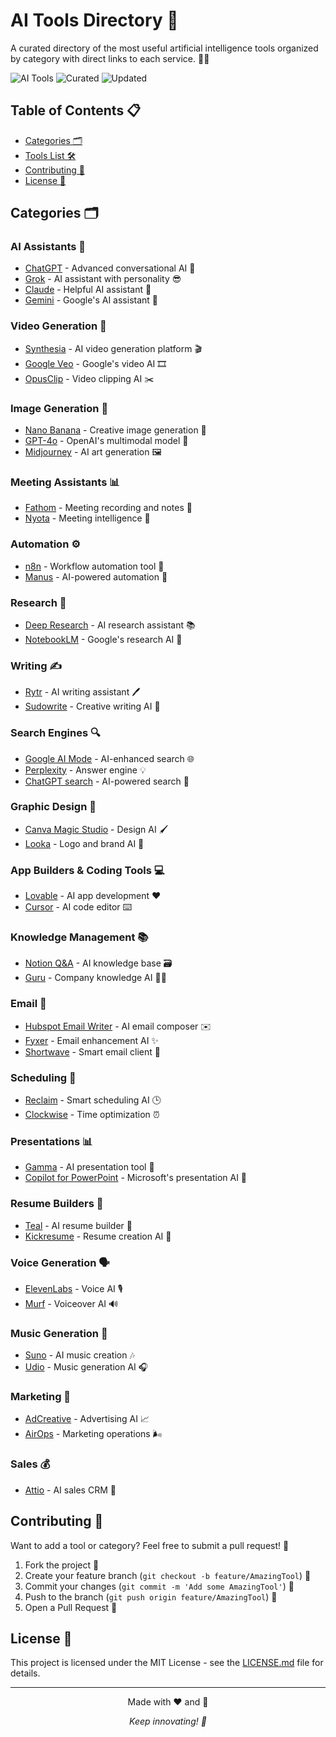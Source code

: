 # AI Tools Directory 🚀

A curated directory of the most useful artificial intelligence tools organized by category with direct links to each service. 🤖✨

![AI Tools](https://img.shields.io/badge/AI-Tools-brightgreen) ![Curated](https://img.shields.io/badge/Content-Curated-blue) ![Updated](https://img.shields.io/badge/Regularly-Updated-orange)

## Table of Contents 📋
- [Categories 🗂️](#categories-)
- [Tools List 🛠️](#tools-list-)
- [Contributing 🤝](#contributing-)
- [License 📄](#license-)

## Categories 🗂️

### AI Assistants 💁
- [ChatGPT](https://chat.openai.com) - Advanced conversational AI 🤖
- [Grok](https://grok.ai) - AI assistant with personality 😎
- [Claude](https://claude.ai) - Helpful AI assistant 🧠
- [Gemini](https://gemini.google.com) - Google's AI assistant 🌟

### Video Generation 🎥
- [Synthesia](https://www.synthesia.io) - AI video generation platform 🎬
- [Google Veo](https://veo.google.com) - Google's video AI 🎞️
- [OpusClip](https://www.opusclip.com) - Video clipping AI ✂️

### Image Generation 🎨
- [Nano Banana](https://nanobanana.ai) - Creative image generation 🍌
- [GPT-4o](https://openai.com/index/gpt-4o/) - OpenAI's multimodal model 🌈
- [Midjourney](https://www.midjourney.com) - AI art generation 🖼️

### Meeting Assistants 📊
- [Fathom](https://www.fathom.video) - Meeting recording and notes 📝
- [Nyota](https://nyota.ai) - Meeting intelligence 🧠

### Automation ⚙️
- [n8n](https://n8n.io) - Workflow automation tool 🔄
- [Manus](https://manus.ai) - AI-powered automation 🤖

### Research 🔬
- [Deep Research](https://deepresearch.ai) - AI research assistant 📚
- [NotebookLM](https://notebooklm.google.com) - Google's research AI 📓

### Writing ✍️
- [Rytr](https://rytr.me) - AI writing assistant 🖊️
- [Sudowrite](https://www.sudowrite.com) - Creative writing AI 📖

### Search Engines 🔍
- [Google AI Mode](https://www.google.com) - AI-enhanced search 🌐
- [Perplexity](https://www.perplexity.ai) - Answer engine 💡
- [ChatGPT search](https://chat.openai.com) - AI-powered search 🤖

### Graphic Design 🎨
- [Canva Magic Studio](https://www.canva.com/magic-studio/) - Design AI 🖌️
- [Looka](https://looka.com) - Logo and brand AI 🏢

### App Builders & Coding Tools 💻
- [Lovable](https://lovable.dev) - AI app development ❤️
- [Cursor](https://cursor.sh) - AI code editor ⌨️

### Knowledge Management 📚
- [Notion Q&A](https://www.notion.com) - AI knowledge base 🗃️
- [Guru](https://www.getguru.com) - Company knowledge AI 👨‍💼

### Email 📧
- [Hubspot Email Writer](https://www.hubspot.com/products/marketing/email) - AI email composer ✉️
- [Fyxer](https://fyxer.ai) - Email enhancement AI ✨
- [Shortwave](https://shortwave.com) - Smart email client 📱

### Scheduling 📅
- [Reclaim](https://reclaim.ai) - Smart scheduling AI 🕒
- [Clockwise](https://clockwise.com) - Time optimization ⏰

### Presentations 📊
- [Gamma](https://gamma.app) - AI presentation tool 🎯
- [Copilot for PowerPoint](https://www.microsoft.com/en-us/microsoft-copilot/microsoft-365-copilot) - Microsoft's presentation AI 💼

### Resume Builders 📄
- [Teal](https://www.tealhq.com) - AI resume builder 🦆
- [Kickresume](https://www.kickresume.com) - Resume creation AI 👔

### Voice Generation 🗣️
- [ElevenLabs](https://elevenlabs.io) - Voice AI 🎙️
- [Murf](https://murf.ai) - Voiceover AI 🔊

### Music Generation 🎵
- [Suno](https://suno.com) - AI music creation 🎶
- [Udio](https://udio.com) - Music generation AI 🎧

### Marketing 📢
- [AdCreative](https://www.adcreative.ai) - Advertising AI 📈
- [AirOps](https://www.airops.com) - Marketing operations 🌬️

### Sales 💰
- [Attio](https://attio.com) - AI sales CRM 🤝

## Contributing 🤝

Want to add a tool or category? Feel free to submit a pull request! 🎉

1. Fork the project 🍴
2. Create your feature branch (`git checkout -b feature/AmazingTool`) 🌿
3. Commit your changes (`git commit -m 'Add some AmazingTool'`) 💾
4. Push to the branch (`git push origin feature/AmazingTool`) 🚀
5. Open a Pull Request 🔄

## License 📄

This project is licensed under the MIT License - see the [LICENSE.md](LICENSE.md) file for details.

---

<div align="center">

Made with ❤️ and 🤖

*Keep innovating! 🚀*

</div>

